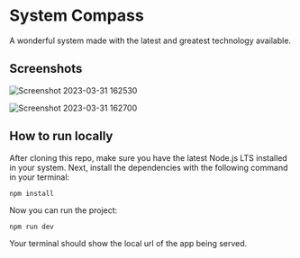 # System Compass

A wonderful system made with the latest and greatest technology available.

## Screenshots

![Screenshot 2023-03-31 162530](https://user-images.githubusercontent.com/66519559/229212066-f36e6d31-2b66-433b-ac8e-d8ef80963cf6.png)


![Screenshot 2023-03-31 162700](https://user-images.githubusercontent.com/66519559/229212157-fd015c90-8c7c-4c2c-911e-b7cd74429240.png)


## How to run locally
After cloning this repo, make sure you have the latest Node.js LTS installed in your system. Next, install the dependencies with the following command in your terminal:

```
npm install
```

Now you can run the project:

```
npm run dev
```

Your terminal should show the local url of the app being served.
